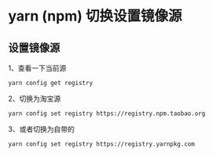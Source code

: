 # yarn (npm) 切换设置镜像源

## 设置镜像源

1、查看一下当前源

```
yarn config get registry
```

2、切换为淘宝源

```
yarn config set registry https://registry.npm.taobao.org
```

3、或者切换为自带的

```
yarn config set registry https://registry.yarnpkg.com
```
